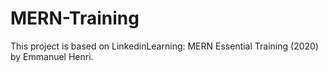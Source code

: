 # MERN-Training
This project is based on LinkedinLearning: MERN Essential Training (2020) by Emmanuel Henri. 
